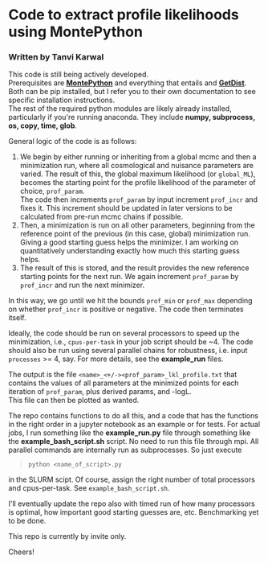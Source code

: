 
# Code to extract profile likelihoods using MontePython

### Written by Tanvi Karwal



This code is still being actively developed.  
Prerequisites are [**MontePython**](https://github.com/brinckmann/montepython_public) and everything that entails and [**GetDist**](https://getdist.readthedocs.io/en/latest/). Both can be pip installed, but I refer you to their own documentation to see specific installation instructions.  
The rest of the required python modules are likely already installed, particularly if you're running anaconda. They include **numpy, subprocess, os, copy, time, glob**. 

General logic of the code is as follows: 

1. We begin by either running or inheriting from a global mcmc and then a minimization run, where all cosmological and nuisance parameters are varied. The result of this, the global maximum likelihood (or `global_ML`), becomes the starting point for the profile likelihood of the parameter of choice, `prof_param`.  
The code then increments `prof_param` by input increment `prof_incr` and fixes it. This increment should be updated in later versions to be calculated from pre-run mcmc chains if possible.  
2. Then, a minimization is run on all other parameters, beginning from the reference point of the previous (in this case, global) minimization run. Giving a good starting guess helps the minimizer. I am working on quantitatively understanding exactly how much this starting guess helps.  
3. The result of this is stored, and the result provides the new reference starting points for the next run. We again increment `prof_param` by `prof_incr` and run the next minimizer. 

In this way, we go until we hit the bounds `prof_min` or `prof_max` depending on whether `prof_incr` is positive or negative. The code then terminates itself.   

Ideally, the code should be run on several processors to speed up the minimization, i.e., `cpus-per-task` in your job script should be ~4. 
The code should also be run using several parallel chains for robustness, i.e. input `processes` >= 4, say.
For more details, see the **example_run** files. 

The output is the file `<name>_<+/-><prof_param>_lkl_profile.txt` that contains the values of all parameters at the minimized points for each iteration of `prof_param`, plus derived params, and -logL.  
This file can then be plotted as wanted. 

The repo contains functions to do all this, and a code that has the functions in the right order in a jupyter notebook as an example or for tests. 
For actual jobs, I run something like the **example_run.py** file through something like the **example_bash_script.sh** script. 
No need to run this file through mpi. All parallel commands are internally run as subprocesses. 
So just execute 

> `python <name_of_script>.py` 

in the SLURM scipt. Of course, assign the right number of total processors and cpus-per-task. See `example_bash_script.sh`.

I'll eventually update the repo also with timed run of how many processors is optimal, how important good starting guesses are, etc. Benchmarking yet to be done. 

This repo is currently by invite only. 

Cheers!
